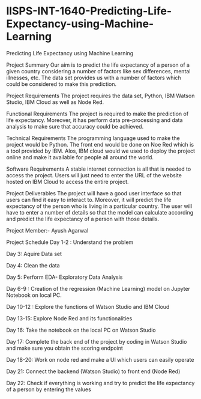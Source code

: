 # llSPS-INT-1640-Predicting-Life-Expectancy-using-Machine-Learning
Predicting Life Expectancy using Machine Learning


Project Summary
Our aim is to predict the life expectancy of a person of a given country considering a number of factors like sex differences, mental illnesses, etc. The data set provides us with a number of factors which could be considered to make this prediction.
 
Project Requirements 
The project requires the data set, Python, IBM Watson Studio, IBM Cloud as well as Node Red.
 
Functional Requirements
The project is required to make the prediction of life expectancy. Moreover, it has perform data pre-processing and data analysis to make sure that accuracy could be achieved. 
 
Technical Requirements
The programming language used to make the project would be Python. The front end would be done on Noe Red which is a tool provided by IBM. Alos, IBM cloud would we used to deploy the project online and make it available for people all around the world.
 
Software Requirements
A stable internet connection is all that is needed to access the project. Users will just need to enter the URL of the website hosted on IBM Cloud to access the entire project.
 
Project Deliverables
The project will have a good user interface so that users can find it easy to interact to. Moreover, it will predict the life expectancy of the person who is living in a particular country. The user will have to enter a number of details so that the model can calculate according and predict the life expectancy of a person with those details.

Project Member:- Ayush Agarwal
 
Project Schedule
Day 1-2 : Understand the problem

Day 3: Aquire Data set

Day 4: Clean the data 

Day 5: Perform EDA- Exploratory Data Analysis

Day 6-9 : Creation of the regression (Machine Learning) model on Jupyter Notebook on local PC.

Day 10-12 : Explore the functions of Watson Studio and IBM Cloud

Day 13-15: Explore Node Red and its functionalities

Day 16: Take the notebook on the local PC on Watson Studio

Day 17: Complete the back end of the project by coding in Watson Studio and make sure you obtain the scoring endpoint

Day 18-20: Work on node red and make a UI which users can easily operate

Day 21: Connect the backend (Watson Studio) to front end (Node Red)

Day 22: Check if everything is working and try to predict the life expectancy of a person by entering the values


